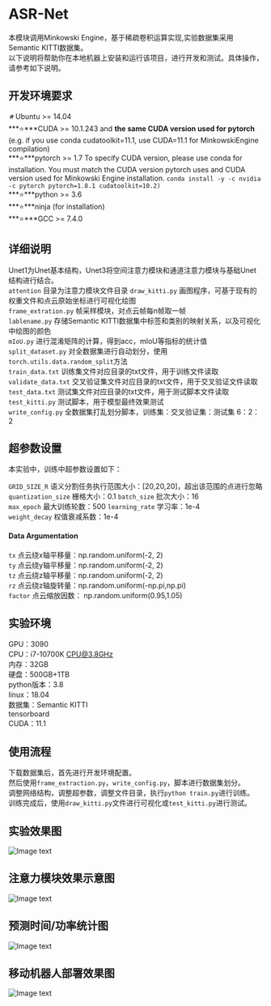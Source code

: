 # ASR-Net
本模块调用Minkowski Engine，基于稀疏卷积运算实现,实验数据集采用Semantic KITTI数据集。  
以下说明将帮助你在本地机器上安装和运行该项目，进行开发和测试。具体操作，请参考如下说明。  

## 开发环境要求
***⭐***  Ubuntu >= 14.04  
***⭐***CUDA >= 10.1.243 and **the same CUDA version used for pytorch** (e.g. if you use conda cudatoolkit=11.1, use CUDA=11.1 for MinkowskiEngine     compilation)  
***⭐***pytorch >= 1.7 To specify CUDA version, please use conda for installation. You must match the CUDA version pytorch uses and CUDA version used for Minkowski Engine installation. `conda install -y -c nvidia -c pytorch pytorch=1.8.1 cudatoolkit=10.2)`  
***⭐***python >= 3.6   
***⭐***ninja (for installation)    
***⭐***GCC >= 7.4.0    

## 详细说明
Unet1为Unet基本结构，Unet3将空间注意力模块和通道注意力模块与基础Unet结构进行结合。  
`attention` 目录为注意力模块文件目录
`draw_kitti.py`  画图程序，可基于现有的权重文件和点云原始坐标进行可视化绘图  
`frame_extration.py`  帧采样模块，对点云帧每n帧取一帧  
`lablename.py`  存储Semantic KITTI数据集中标签和类别的映射关系，以及可视化中绘图的颜色  
`mIoU.py`  进行混淆矩阵的计算，得到acc，mIoU等指标的统计值  
`split_dataset.py`  对全数据集进行自动划分，使用`torch.utils.data.random_split`方法  
`train_data.txt`  训练集文件对应目录的txt文件，用于训练文件读取  
`validate_data.txt`  交叉验证集文件对应目录的txt文件，用于交叉验证文件读取  
`test_data.txt`  测试集文件对应目录的txt文件，用于测试脚本文件读取   
`test_kitti.py`  测试脚本，用于模型最终效果测试  
`write_config.py`  全数据集打乱划分脚本，训练集：交叉验证集：测试集 6：2：2  

## 超参数设置  
本实验中，训练中超参数设置如下：  
  
`GRID_SIZE_R` 语义分割任务执行范围大小：[20,20,20]，超出该范围的点进行忽略  
`quantization_size` 栅格大小：0.1
`batch_size` 批次大小：16  
`max_epoch`  最大训练轮数：500
`learning_rate`  学习率：1e-4  
`weight_decay` 权值衰减系数：1e-4  
#### Data Argumentation  
`tx` 点云绕x轴平移量：np.random.uniform(-2, 2)  
`ty` 点云绕y轴平移量：np.random.uniform(-2, 2)  
`tz` 点云绕z轴平移量：np.random.uniform(-2, 2)  
`rz` 点云绕z轴旋转量：np.random.uniform(-np.pi,np.pi)  
`factor` 点云缩放因数： np.random.uniform(0.95,1.05)  

##  实验环境
GPU：3090  
CPU：i7-10700K CPU@3.8GHz  
内存：32GB  
硬盘：500GB+1TB  
python版本：3.8  
linux：18.04  
数据集：Semantic KITTI  
tensorboard  
CUDA：11.1  
##  使用流程
下载数据集后，首先进行开发环境配置。  
然后使用`frame_extraction.py`，`write_config.py`，脚本进行数据集划分。  
调整网络结构，调整超参数，调整文件目录，执行`python train.py`进行训练。  
训练完成后，使用`draw_kitti.py`文件进行可视化或`test_kitti.py`进行测试。  
## 实验效果图  
![Image text](https://raw.githubusercontent.com/wuzhaoo/ASR-Net/main/figures/1.jpg)  

## 注意力模块效果示意图  
![Image text](https://raw.githubusercontent.com/wuzhaoo/ASR-Net/main/figures/2.png)  

## 预测时间/功率统计图  
![Image text](https://raw.githubusercontent.com/wuzhaoo/ASR-Net/main/figures/3.png)  

## 移动机器人部署效果图   
![Image text](https://raw.githubusercontent.com/wuzhaoo/ASR-Net/main/figures/4.png)    





